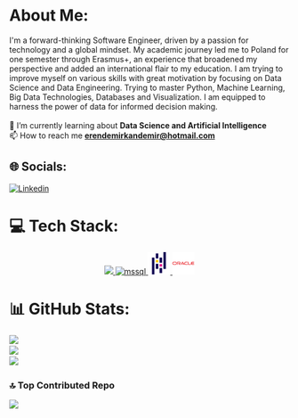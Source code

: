 # About Me:
I'm a forward-thinking Software Engineer, driven by a passion for technology and a global mindset. My academic journey led me to Poland for one semester through Erasmus+, an experience that broadened my perspective and added an international flair to my education. I am trying to improve myself on various skills with great motivation by focusing on Data Science and Data Engineering. Trying to master Python, Machine Learning, Big Data Technologies, Databases and Visualization. I am equipped to harness the power of data for informed decision making.
<br>
<br>🌱 I’m currently learning about **Data Science and Artificial Intelligence**<br>📫 How to reach me **erendemirkandemir@hotmail.com**


## 🌐 Socials:
[![Linkedin](https://skillicons.dev/icons?i=linkedin)](https://linkedin.com/in/eren-demirkan-demir) 

# 💻 Tech Stack:
<p align="center">
  <a href="https://skillicons.dev">
    <img src="https://skillicons.dev/icons?i=py,tensorflow,sklearn,cassandra,postgres,scala,docker" />
    <a href="https://www.microsoft.com/en-us/sql-server" target="_blank" rel="noreferrer"> <img src="https://www.svgrepo.com/show/303229/microsoft-sql-server-logo.svg" alt="mssql" width="40" height="40"/> </a> <a href="https://pandas.pydata.org/" target="_blank" rel="noreferrer"> <img src="https://raw.githubusercontent.com/devicons/devicon/2ae2a900d2f041da66e950e4d48052658d850630/icons/pandas/pandas-original.svg" alt="pandas" width="40" height="40"/> </a> <a href="https://www.oracle.com/" target="_blank" rel="noreferrer"> <img src="https://raw.githubusercontent.com/devicons/devicon/master/icons/oracle/oracle-original.svg" alt="oracle" width="40" height="40"/> </a> 
  </a>
</p>

# 📊 GitHub Stats:
![](https://github-readme-stats.vercel.app/api?username=Erendmrkndmr&theme=merko&hide_border=false&include_all_commits=false&count_private=false)<br/>
![](https://github-readme-streak-stats.herokuapp.com/?user=Erendmrkndmr&theme=merko&hide_border=false)<br/>
![](https://github-readme-stats.vercel.app/api/top-langs/?username=Erendmrkndmr&theme=merko&hide_border=false&include_all_commits=false&count_private=false&layout=compact)


### 🔝 Top Contributed Repo
![](https://github-contributor-stats.vercel.app/api?username=Erendmrkndmr&limit=5&theme=gruvbox&combine_all_yearly_contributions=true)

